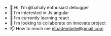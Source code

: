 - 👋 Hi, I’m @bahaly enthusiast debugger 
- 👀 I’m interested in Js angular
- 🌱 I’m currently learning react
- 💞️ I’m looking to collaborate on innovate project
- 📫 How to reach me elbadembele@gmail.com

<!---
bahaly/bahaly is a ✨ special ✨ repository because its `README.md` (this file) appears on your GitHub profile.
You can click the Preview link to take a look at your changes.
--->
